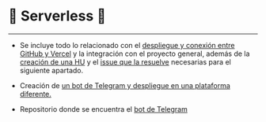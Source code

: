 

# :satellite: Serverless :satellite:

---

- Se incluye todo lo relacionado con el [despliegue y conexión entre GitHub y Vercel](https://github.com/LCinder/Order-n-Go/blob/master/docs/herramientas/despliegueServerless.md) y la integración con el proyecto general, además de la [creación de una HU](https://github.com/LCinder/Order-n-Go/issues/74) y el [issue que la resuelve](https://github.com/LCinder/Order-n-Go/issues/75) necesarias para el siguiente apartado.


- Creación de [un bot de Telegram y despliegue en una plataforma diferente.](https://github.com/LCinder/Order-n-Go/blob/master/docs/herramientas/botServerless.md)

- Repositorio donde se encuentra el [bot de Telegram](https://github.com/LCinder/bot-Order-n-Go)
